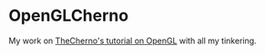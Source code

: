 # OpenGLCherno
My work on [TheCherno's tutorial on OpenGL](https://www.youtube.com/playlist?list=PLlrATfBNZ98foTJPJ_Ev03o2oq3-GGOS2) with all my tinkering.

